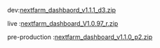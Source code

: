 

dev:[nextfarm_dashbaord_v1.1.1_d3.zip](https://github.com/user-attachments/files/18684296/nextfarm_dashbaord_v1.1.1_d3.zip)


live :[nextfarm_dashboard_V1.0.97_r.zip](https://github.com/user-attachments/files/18558802/nextfarm_dashboard_V1.0.97_r.zip)





pre-production :[nextfarm_dashboard_v1.1.0_p2.zip](https://github.com/user-attachments/files/18657517/nextfarm_dashboard_v1.1.0_p2.zip)

